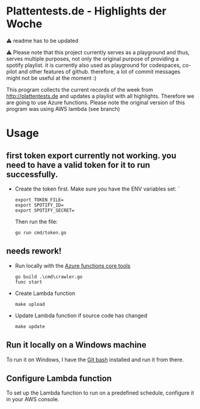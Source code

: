 # Plattentests.de - Highlights der Woche

:warning: readme has to be updated

:warning: Please note that this project currently serves as a playground and thus, serves multiple purposes, not only the original purpose of providing a spotify playlist. it is currently also used as playground for codespaces, co-pilot and other features of github.
therefore, a lot of commit messages might not be useful at the moment :)

This program collects the current records of the week from http://plattentests.de and updates a playlist with all highlights. Therefore we are going to use Azure functions. Please note the original version of this program was using AWS lambda (see branch)

# Usage

## first token export currently not working. you need to have a valid token for it to run successfully.

- Create the token first. Make sure you have the ENV variables set: `
  ```
  export TOKEN_FILE=
  export SPOTIFY_ID=
  export SPOTIFY_SECRET=
  ```
  Then run the file:
  ```
  go run cmd/token.go
  ```

## needs rework!

- Run locally with the [Azure functions core tools](https://docs.microsoft.com/en-us/azure/azure-functions/functions-run-local?tabs=v4%2Cwindows%2Ccsharp%2Cportal%2Cbash)
  ```
  go build .\cmd\crawler.go
  func start
  ```

- Create Lambda function
  ```
  make upload
  ```

- Update Lambda function if source code has changed
  ```
  make update
  ```

## Run it locally on a Windows machine

To run it on Windows, I have the [Git bash](https://gitforwindows.org/) installed and run it from there. 


## Configure Lambda function
To set up the Lambda function to run on a predefined schedule, configure it in your AWS console.
